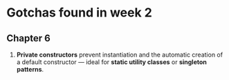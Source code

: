 # Gotchas found in week 2

## Chapter 6
1. **Private constructors** prevent instantiation and the automatic creation of a default constructor — ideal for **static utility classes** or **singleton patterns**.